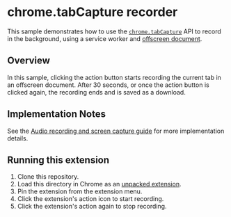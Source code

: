 # chrome.tabCapture recorder

This sample demonstrates how to use the [`chrome.tabCapture`](https://developer.chrome.com/docs/extensions/reference/tabCapture/) API to record in the background, using a service worker and [offscreen document](https://developer.chrome.com/docs/extensions/reference/offscreen/).

## Overview

In this sample, clicking the action button starts recording the current tab in an offscreen document. After 30 seconds, or once the action button is clicked again, the recording ends and is saved as a download.

## Implementation Notes

See the [Audio recording and screen capture guide](https://developer.chrome.com/docs/extensions/mv3/screen_capture/#audio-and-video-offscreen-doc) for more implementation details.

## Running this extension

1. Clone this repository.
2. Load this directory in Chrome as an [unpacked extension](https://developer.chrome.com/docs/extensions/mv3/getstarted/development-basics/#load-unpacked).
3. Pin the extension from the extension menu.
4. Click the extension's action icon to start recording.
5. Click the extension's action again to stop recording.
